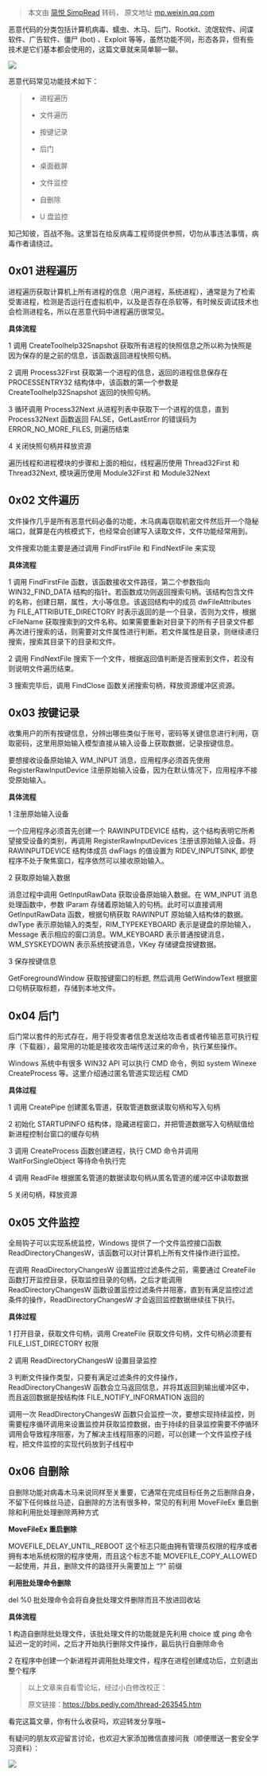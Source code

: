 > 本文由 [简悦 SimpRead](http://ksria.com/simpread/) 转码， 原文地址 [mp.weixin.qq.com](https://mp.weixin.qq.com/s/m4cakB-nRZmF98txe65EXA)

恶意代码的分类包括计算机病毒、蠕虫、木马、后门、Rootkit、流氓软件、间谍软件、广告软件、僵尸 (bot) 、Exploit 等等，虽然功能不同，形态各异，但有些技术是它们基本都会使用的，这篇文章就来简单聊一聊。

![](https://mmbiz.qpic.cn/mmbiz_png/H1LuiaOqzMhcRAsrEQtk7MGwjxeSAK9IvIyskpA1aOMcxnibrxxf6HxtyYYhS8vdKIpzic0do6RTssu2aNIQ1MSrQ/640?wx_fmt=png)

恶意代码常见功能技术如下：

> *   进程遍历
>     
> *   文件遍历
>     
> *   按键记录
>     
> *   后门
>     
> *   桌面截屏
>     
> *   文件监控
>     
> *   自删除
>     
> *   U 盘监控
>     

知己知彼，百战不殆。这里旨在给反病毒工程师提供参照，切勿从事违法事情，病毒作者请绕过。

0x01 进程遍历
---------

进程遍历获取计算机上所有进程的信息（用户进程，系统进程），通常是为了检索受害进程，检测是否运行在虚拟机中，以及是否存在杀软等，有时候反调试技术也会检测进程名，所以在恶意代码中进程遍历很常见。

**具体流程**

1 调用 CreateToolhelp32Snapshot 获取所有进程的快照信息之所以称为快照是因为保存的是之前的信息，该函数返回进程快照句柄。

2 调用 Process32First 获取第一个进程的信息，返回的进程信息保存在 PROCESSENTRY32 结构体中，该函数的第一个参数是 CreateToolhelp32Snapshot 返回的快照句柄。

3 循环调用 Process32Next 从进程列表中获取下一个进程的信息，直到 Process32Next 函数返回 FALSE，GetLastError 的错误码为 ERROR_NO_MORE_FILES, 则遍历结束

4 关闭快照句柄并释放资源

遍历线程和进程模块的步骤和上面的相似，线程遍历使用 Thread32First 和 Thread32Next, 模块遍历使用 Module32First 和 Module32Next

0x02 文件遍历
---------

文件操作几乎是所有恶意代码必备的功能，木马病毒窃取机密文件然后开一个隐秘端口，就算是在内核模式下，也经常会创建写入读取文件，文件功能经常用到。

文件搜索功能主要是通过调用 FindFirstFile 和 FindNextFile 来实现

**具体流程**

1 调用 FindFirstFile 函数，该函数接收文件路径，第二个参数指向 WIN32_FIND_DATA 结构的指针。若函数成功则返回搜索句柄。该结构包含文件的名称，创建日期，属性，大小等信息。该返回结构中的成员 dwFileAttributes 为 FILE_ATTRIBUTE_DIRECTORY 时表示返回的是一个目录，否则为文件，根据 cFileName 获取搜索到的文件名称。如果需要重新对目录下的所有子目录文件都再次进行搜索的话，则需要对文件属性进行判断。若文件属性是目录，则继续递归搜索，搜索其目录下的目录和文件。

2 调用 FindNextFile 搜索下一个文件，根据返回值判断是否搜索到文件，若没有则说明文件遍历结束。

3 搜索完毕后，调用 FindClose 函数关闭搜索句柄，释放资源缓冲区资源。

0x03 按键记录
---------

收集用户的所有按键信息，分辨出哪些类似于账号，密码等关键信息进行利用，窃取密码，这里用原始输入模型直接从输入设备上获取数据，记录按键信息。

要想接收设备原始输入 WM_INPUT 消息，应用程序必须首先使用 RegisterRawInputDevice 注册原始输入设备，因为在默认情况下，应用程序不接受原始输入。

**具体流程**

1 注册原始输入设备

一个应用程序必须首先创建一个 RAWINPUTDEVICE 结构，这个结构表明它所希望接受设备的类别，再调用 RegisterRawInputDevices 注册该原始输入设备。将 RAWINPUTDEVICE 结构体成员 dwFlags 的值设置为 RIDEV_INPUTSINK, 即使程序不处于聚焦窗口，程序依然可以接收原始输入。

2 获取原始输入数据

消息过程中调用 GetInputRawData 获取设备原始输入数据。在 WM_INPUT 消息处理函数中，参数 lParam 存储着原始输入的句柄。此时可以直接调用 GetInputRawData 函数，根据句柄获取 RAWINPUT 原始输入结构体的数据。dwType 表示原始输入的类型，RIM_TYPEKEYBOARD 表示是键盘的原始输入，Message 表示相应的窗口消息。WM_KEYBOARD 表示普通按键消息，WM_SYSKEYDOWN 表示系统按键消息，VKey 存储键盘按键数据。

3 保存按键信息

GetForegroundWindow 获取按键窗口的标题, 然后调用 GetWindowText 根据窗口句柄获取标题，存储到本地文件。

0x04 后门
-------

后门常以套件的形式存在，用于将受害者信息发送给攻击者或者传输恶意可执行程序（下载器），最常用的功能是接收攻击端传送过来的命令，执行某些操作。

Windows 系统中有很多 WIN32 API 可以执行 CMD 命令，例如 system Winexe CreateProcess 等。这里介绍通过匿名管道实现远程 CMD

**具体过程**

1 调用 CreatePipe 创建匿名管道，获取管道数据读取句柄和写入句柄

2 初始化 STARTUPINFO 结构体，隐藏进程窗口，并把管道数据写入句柄赋值给新进程控制台窗口的缓存句柄

3 调用 CreateProcess 函数创建进程，执行 CMD 命令并调用 WaitForSingleObject 等待命令执行完

4 调用 ReadFile 根据匿名管道的数据读取句柄从匿名管道的缓冲区中读取数据

5 关闭句柄，释放资源

0x05 文件监控
---------

全局钩子可以实现系统监控，Windows 提供了一个文件监控接口函数 ReadDirectoryChangesW，该函数可以对计算机上所有文件操作进行监控。

在调用 ReadDirectoryChangesW 设置监控过滤条件之前，需要通过 CreateFile 函数打开监控目录，获取监控目录的句柄，之后才能调用 ReadDirectoryChangesW 函数设置监控过滤条件并阻塞，直到有满足监控过滤条件的操作，ReadDirectoryChangesW 才会返回监控数据继续往下执行。

**具体过程**

1 打开目录，获取文件句柄，调用 CreateFile 获取文件句柄，文件句柄必须要有 FILE_LIST_DIRECTORY 权限

2 调用 ReadDirectoryChangesW 设置目录监控

3 判断文件操作类型，只要有满足过滤条件的文件操作，ReadDirectoryChangesW 函数会立马返回信息，并将其返回到输出缓冲区中，而且返回数据是按结构体 FILE_NOTIFY_INFORMATION 返回的

调用一次 ReadDirectoryChangesW 函数只会监控一次，要想实现持续监控，则需要程序循环调用来设置监控并获取监控数据，由于持续的目录监控需要不停循环调用会导致程序阻塞，为了解决主线程阻塞的问题，可以创建一个文件监控子线程，把文件监控的实现代码放到子线程中

0x06 自删除
--------

自删除功能对病毒木马来说同样至关重要，它通常在完成目标任务之后删除自身，不留下任何蛛丝马迹，自删除的方法有很多种，常见的有利用 MoveFileEx 重启删除和利用批处理删除两种方式

**MoveFileEx 重启删除**

MOVEFILE_DELAY_UNTIL_REBOOT 这个标志只能由拥有管理员权限的程序或者拥有本地系统权限的程序使用，而且这个标志不能 MOVEFILE_COPY_ALLOWED 一起使用，并且，删除文件的路径开头需要加上 “?" 前缀

**利用批处理命令删除**

del %0 批处理命令会将自身批处理文件删除而且不放进回收站

**具体流程**

1 构造自删除批处理文件，该批处理文件的功能就是先利用 choice 或 ping 命令延迟一定的时间，之后才开始执行删除文件操作，最后执行自删除命令

2 在程序中创建一个新进程并调用批处理文件，程序在进程创建成功后，立刻退出整个程序

> 以上文章来自看雪论坛，经过小白修改校正：
> 
> 原文链接：https://bbs.pediy.com/thread-263545.htm

看完这篇文章，你有什么收获吗，欢迎转发分享哦~

有疑问的朋友欢迎留言讨论，也欢迎大家添加微信直接问我（顺便赠送一套安全学习资料）：

![](https://mmbiz.qpic.cn/mmbiz_png/H1LuiaOqzMhcRAsrEQtk7MGwjxeSAK9IvgT78NBIAobv99OxNWBLgjmJOdnpsNqec7Y63fsrEJAlFEW3OuY8Fpg/640?wx_fmt=png)